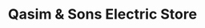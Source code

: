 ---
title: "Qasim & Sons Electric Store"
url: /karachi/qasim-and-sons-electric-store/
shop: electronics
---